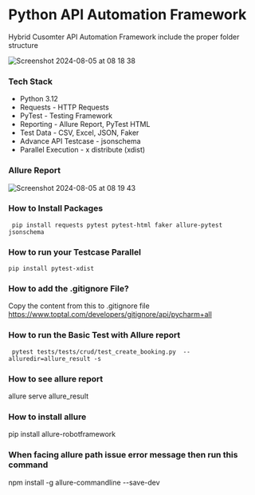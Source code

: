 # Python API Automation Framework

Hybrid Cusomter API Automation Framework include the proper folder structure

![Screenshot 2024-08-05 at 08 18 38](https://github.com/user-attachments/assets/3c7d5fe5-207a-42e7-84fe-f4d53354d987)

### Tech Stack
- Python 3.12
- Requests - HTTP Requests
- PyTest - Testing Framework
- Reporting - Allure Report, PyTest HTML
- Test Data - CSV, Excel, JSON,  Faker
- Advance API Testcase - jsonschema
- Parallel Execution - x distribute (xdist)

### Allure Report

![Screenshot 2024-08-05 at 08 19 43](https://github.com/user-attachments/assets/da1ee5e1-81ef-4317-a0ba-d5788d779657)


### How to Install Packages

``` pip install requests pytest pytest-html faker allure-pytest jsonschema```

### How to run your Testcase Parallel

```pip install pytest-xdist```

### How to add the .gitignore File?

Copy the content from this to .gitignore file
https://www.toptal.com/developers/gitignore/api/pycharm+all

### How to run the Basic Test with Allure report

``` pytest tests/tests/crud/test_create_booking.py  --alluredir=allure_result -s```

### How to see allure report ####
allure serve allure_result

### How to install allure ###
pip install allure-robotframework


### When facing allure path issue error message then run this command ###
npm install -g allure-commandline --save-dev

